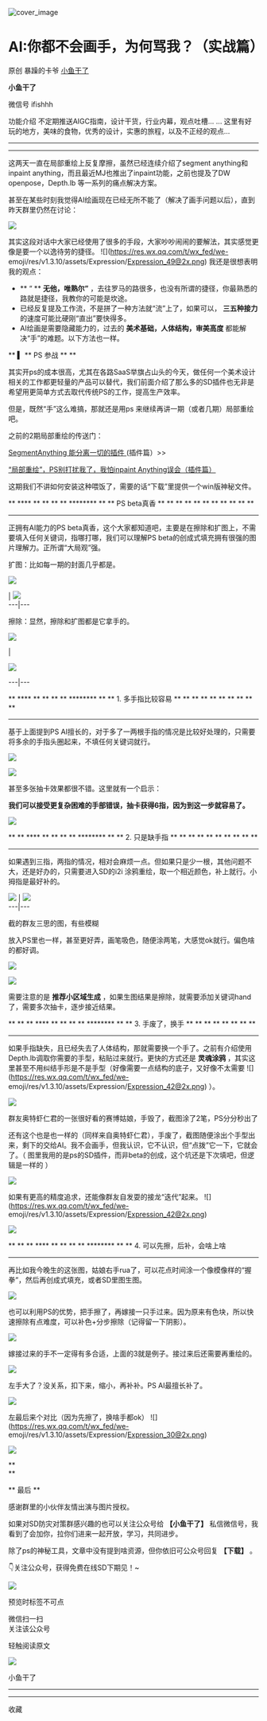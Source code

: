 ![cover_image](https://mmbiz.qpic.cn/sz_mmbiz_jpg/fY8ibThH1At5j32JhoDictZ6RDO8QNWibu5Rc79acHJj2ibJpEoPibF4yYxz1F9AKJqydnqOvfPw2ibKNOtiaYQialAXbw/0?wx_fmt=jpeg)

#  AI:你都不会画手，为何骂我？（实战篇）

原创  暴躁的卡爷  [ 小鱼干了 ](javascript:void\(0\);)

**小鱼干了**

微信号  ifishhh

功能介绍  不定期推送AIGC指南，设计干货，行业内幕，观点吐槽... ... 这里有好玩的地方，美味的食物，优秀的设计，实惠的旅程，以及不正经的观点...

__ __

__ _ _

这两天一直在局部重绘上反复摩擦，虽然已经连续介绍了segment anything和inpaint
anything，而且最近MJ也推出了inpaint功能，之前也提及了DW openpose，Depth.lb 等一系列的痛点解决方案。

甚至在某些时刻我觉得AI绘画现在已经无所不能了（解决了画手问题以后），直到昨天群里仍然在讨论：

![](https://mmbiz.qpic.cn/sz_mmbiz_png/fY8ibThH1At5j32JhoDictZ6RDO8QNWibu5ACwIgdgPrLmdxL4pZyqpS5TtJATo1juvBLruXsJKTnbia10WSIT7CwA/640?wx_fmt=png)

其实这段对话中大家已经使用了很多的手段，大家吵吵闹闹的要解法，其实感觉更像是要一个以逸待劳的捷径。
![](https://res.wx.qq.com/t/wx_fed/we-
emoji/res/v1.3.10/assets/Expression/Expression_49@2x.png) 我还是很想表明我的观点：

  * ** “  ** **无他，唯熟尔”** ，去往罗马的路很多，也没有所谓的捷径，你最熟悉的路就是捷径，我教你的可能是坎途。 
  * 已经反复提及工作流，不是拼了一种方法就“流”上了，如果可以， **三五种接力** 的速度可能比硬刚“直出”要快得多。 
  * AI绘画是需要隐藏能力的，过去的 **美术基础，人体结构，审美高度** 都能解决“手”的难题。以下方法也一样。    

** **▍** ** PS 参战  ** **

其实开ps的成本很高，尤其在各路SaaS举旗占山头的今天，做任何一个美术设计相关的工作都更轻量的产品可以替代，我们前面介绍了那么多的SD插件也无非是希望用更简单方式去取代传统PS的工作，提高生产效率。

但是，既然“手”这么难搞，那就还是用ps 来继续再讲一期（或者几期）局部重绘吧。

之前的2期局部重绘的传送门：

[ SegmentAnything 能分离一切的插件
](http://mp.weixin.qq.com/s?__biz=MzIxNDU3MzkxOA==&mid=2247485292&idx=1&sn=9e387ec86ba6c182dc00dae6f159cd8a&chksm=97a4315da0d3b84bf179eb786c91cef7c76450ed4ec632cf4729afb65f319d072b58b386ef3f&scene=21#wechat_redirect)
(插件篇）>>  

[ “局部重绘”，PS别打扰我了，我怕inpaint Anything误会（插件篇）
](http://mp.weixin.qq.com/s?__biz=MzIxNDU3MzkxOA==&mid=2247485355&idx=1&sn=0dae6f79d95f6bf2ea1a342a9ce3da6e&chksm=97a4319aa0d3b88c2fd3ecbe4ad5f500006b7b86d675245707c4c8778bb75292d438a7dc5574&scene=21#wechat_redirect)
>>

这期我们不讲如何安装这种喂饭了，需要的话“下载”里提供一个win版神秘文件。  

** **** ** ** ** ** ******** ** ** PS beta真香  ** ** ** ** ** ** ** ** ** ** **
** **

正拥有AI能力的PS beta真香，这个大家都知道吧，主要是在擦除和扩图上，不需要填入任何关键词，指哪打哪，我们可以理解PS
beta的创成式填充拥有很强的图片理解力。正所谓“大局观”强。

扩图：比如每一期的封面几乎都是。

![](https://mmbiz.qpic.cn/sz_mmbiz_png/fY8ibThH1At5j32JhoDictZ6RDO8QNWibu5ebRZMak1cfpKuW0XWCe4TSA1qf7FctN60ZpVGxXEPzEic0ia4KIJibPicQ/640?wx_fmt=png)

|
![](https://mmbiz.qpic.cn/sz_mmbiz_png/fY8ibThH1At5j32JhoDictZ6RDO8QNWibu5oNJahILT8maA35ibpRYa6yN0S4hJibFAd9HVDXMicickc1knYiatN8IPz7g/640?wx_fmt=png)  
---|---  
  
擦除：显然，擦除和扩图都是它拿手的。

![](https://mmbiz.qpic.cn/sz_mmbiz_png/fY8ibThH1At5j32JhoDictZ6RDO8QNWibu5jefEZLevIjJr6N2nUeZvibPPia4Hgeg8E2VUKicklxcaJcPofraVsSiceg/640?wx_fmt=png)

|

![](https://mmbiz.qpic.cn/sz_mmbiz_png/fY8ibThH1At5j32JhoDictZ6RDO8QNWibu5H240Yjkjja4uDs1XfnhCwF59L6ibbjCw3poTYUPuvYibY1M8KibOL02vA/640?wx_fmt=png)  
  
---|---  
  
  

** **** ** ** ** ** ******** ** ** 1\. 多手指比较容易  ** ** ** ** ** ** ** ** ** **
** ** **

基于上面提到PS AI擅长的，对于多了一两根手指的情况是比较好处理的，只需要将多余的手指头圈起来，不填任何关键词就行。

![](https://mmbiz.qpic.cn/sz_mmbiz_png/fY8ibThH1At5j32JhoDictZ6RDO8QNWibu5PQ0C8QLI7DQVLRlVb8VRu9eKAlCUcJHLkcB3iagHQNNLql5nppTYcWg/640?wx_fmt=png)

![](https://mmbiz.qpic.cn/sz_mmbiz_png/fY8ibThH1At5j32JhoDictZ6RDO8QNWibu5fX4SCKgibxwNDSpF2NfY6qQUYXQdribuibcWYQfv0L0rgvl4YS2715crw/640?wx_fmt=png)

甚至多张抽卡效果都很不错。这里就有一个启示：

**我们可以接受更复杂困难的手部错误，抽卡获得6指，因为到这一步就容易了。**

![](https://mmbiz.qpic.cn/sz_mmbiz_png/fY8ibThH1At5j32JhoDictZ6RDO8QNWibu5ibsp2YsAerVZ0uOOyEyq4Tt9IeKsC5WDrRiacVyfrFQ0RIViaNggT92nA/640?wx_fmt=png)

** ** **** ** ** ** ** ******** ** ** 2\. 只是缺手指  ** ** ** ** ** ** ** ** ** **
** ** ** **

如果遇到三指，两指的情况，相对会麻烦一点。但如果只是少一根，其他问题不大，还是好办的，只需要进入SD的i2i
涂鸦重绘，取一个相近颜色，补上就行。小拇指是最好补的。

![](https://mmbiz.qpic.cn/sz_mmbiz_jpg/fY8ibThH1At5j32JhoDictZ6RDO8QNWibu5hRiciaQwTLKdasliaVG47NichJJtM4GfJAKkZbzP7WxvhQibQsibXJj8UcCQ/640?wx_fmt=jpeg)
|
![](https://mmbiz.qpic.cn/sz_mmbiz_png/fY8ibThH1At5j32JhoDictZ6RDO8QNWibu5ynBvMKiaIY9y36Vbc0y1wWvsdTcJwcIhdnmCuHRiaEzIsfw2rL5J2auQ/640?wx_fmt=png)  
---|---  
  
截的群友三思的图，有些模糊

放入PS里也一样，甚至更好弄，画笔吸色，随便涂两笔，大感觉ok就行。偏色啥的都好调。

![](https://mmbiz.qpic.cn/sz_mmbiz_png/fY8ibThH1At5j32JhoDictZ6RDO8QNWibu5gCDOFwJptQR9CetttQs7NnSqRjKvyZzN0lRIiav8EuibdKVQyibqtntBQ/640?wx_fmt=png)

![](https://mmbiz.qpic.cn/sz_mmbiz_png/fY8ibThH1At5j32JhoDictZ6RDO8QNWibu51fHhGGRhlUylcNb9Jh3495Np9jdm1LUoEY7oOsy76dsRGMLQwRrIFg/640?wx_fmt=png)

需要注意的是 **推荐小区域生成** ，如果生图结果是擦除，就需要添加关键词hand了，需要多次抽卡，逐步接近结果。

  

** ** ** **** ** ** ** ** ******** ** ** 3\. 手废了，换手  ** ** ** ** ** ** ** **
** ** ** ** ** ** **

如果手指缺失，且已经失去了人体结构，那就需要换一个手了。之前有介绍使用Depth.lb调取你需要的手型，粘贴过来就行。更快的方式还是 **灵魂涂鸦**
，其实这里甚至不用纠结手形是不是手型（好像需要一点结构的底子，又好像不太需要 ![](https://res.wx.qq.com/t/wx_fed/we-
emoji/res/v1.3.10/assets/Expression/Expression_42@2x.png) ）。

![](https://mmbiz.qpic.cn/sz_mmbiz_png/fY8ibThH1At5j32JhoDictZ6RDO8QNWibu5tNXAicmMeObbzLwvPKaeHjanGNZuYR84yYkr74NmL74xOKOlW7U1Ukg/640?wx_fmt=png)

群友奥特虾仁君的一张很好看的赛博姑娘，手毁了，截图涂了2笔，PS分分秒出了

还有这个也是也一样的（同样来自奥特虾仁君），手废了，截图随便涂出个手型出来，剩下的交给AI。我不会画手，但我认识，它不认识，但“点拨”它一下，它就会了。（
图里我用的是ps的SD插件，而非beta的创成，这个坑还是下次填吧，但逻辑是一样的  ）

![](https://mmbiz.qpic.cn/sz_mmbiz_png/fY8ibThH1At5j32JhoDictZ6RDO8QNWibu5WlHM0CsVhic71ib1HhDfQ7EpZVreIhFmwstS08ITvIWPOdut9pRQ0D1g/640?wx_fmt=png)

如果有更高的精度追求，还能像群友自发耍的接龙“迭代”起来。 ![](https://res.wx.qq.com/t/wx_fed/we-
emoji/res/v1.3.10/assets/Expression/Expression_42@2x.png)

![](https://mmbiz.qpic.cn/sz_mmbiz_png/fY8ibThH1At5j32JhoDictZ6RDO8QNWibu5jjM46FUvFNb8iaLCgk1Zmo07yK1zhnSW3N2d2VUFdLapHoNJbUoIGrQ/640?wx_fmt=png)

** ** ** **** ** ** ** ** ******** ** ** 4\. 可以先擦，后补，会啥上啥  
** ** ** ** ** ** ** ** ** ** ** ** ** ** **

再比如我今晚生的这张图，姑娘右手rua了，可以花点时间涂一个像模像样的“握拳”，然后再创成式填充，或者SD里图生图。

![](https://mmbiz.qpic.cn/sz_mmbiz_png/fY8ibThH1At5j32JhoDictZ6RDO8QNWibu53mn2gZvLpthwHudVumA8wz3m2YmTiaicmxcmopHdM0JPuwu0lwCgky0Q/640?wx_fmt=png)

也可以利用PS的优势，把手擦了，再嫁接一只手过来。因为原来有色块，所以快速擦除有点难度，可以补色+分步擦除（记得留一下阴影）。

![](https://mmbiz.qpic.cn/sz_mmbiz_png/fY8ibThH1At5j32JhoDictZ6RDO8QNWibu5I0jGFTicn93LRphH9h7GkITCHbd6xyuLEfHSXI0DiaSiapcLbFPHHyg9g/640?wx_fmt=png)

嫁接过来的手不一定得有多合适，上面的3就是例子。接过来后还需要再重绘的。  

![](https://mmbiz.qpic.cn/sz_mmbiz_png/fY8ibThH1At5j32JhoDictZ6RDO8QNWibu5tRialL4zTzYcMocSEsnuicXoKOXEr5A13TXaQDc9NaxEZL2JGWzhH1vg/640?wx_fmt=png)

左手大了？没关系，扣下来，缩小，再补补。PS AI最擅长补了。

![](https://mmbiz.qpic.cn/sz_mmbiz_png/fY8ibThH1At5j32JhoDictZ6RDO8QNWibu544l5QZ1S4vRELNPwWYJe5fxqk9ptZp0m0rVwZUwrnP4aq5rkheTdlg/640?wx_fmt=png)

左最后来个对比（因为先擦了，换啥手都ok） ![](https://res.wx.qq.com/t/wx_fed/we-
emoji/res/v1.3.10/assets/Expression/Expression_30@2x.png)

![](https://mmbiz.qpic.cn/sz_mmbiz_png/fY8ibThH1At5j32JhoDictZ6RDO8QNWibu5gXXJmLtVlE0KSmyty485pMGlJLOsw7AF7Dibu0qJnOSyoj4vbOP1bfg/640?wx_fmt=png)

**  
**

** 最后  **

感谢群里的小伙伴友情出演与图片授权。  

如果对SD防灾对策群感兴趣的也可以关注公众号给 **【小鱼干了】** 私信微信号，我看到了会加你，拉你们进来一起开放，学习，共同进步。

除了ps的神秘工具，文章中没有提到啥资源，但你依旧可公众号回复 **【下载】** 。

👇关注公众号，获得免费在线SD下期见！~

  
  

![](https://mmbiz.qpic.cn/sz_mmbiz_png/fY8ibThH1At5wtvRxKRkN4GWicE93NRia42mINp8NB5HRDKfsnj48CgOiaReyfq5NjYNzTyq80PiczoianApmUnpTsNA/640?wx_fmt=png&wxfrom=5&wx_lazy=1&wx_co=1)

预览时标签不可点

微信扫一扫  
关注该公众号



轻触阅读原文

![](http://mmbiz.qpic.cn/sz_mmbiz_png/fY8ibThH1At6iciciaKY5WZ4ib8CVibVnVHRJwGj6ksg7fk0tzTMuLPsvptv6zswtKfCLNFwYr9aIBGkjiaYGBWtibwnOQ/0?wx_fmt=png)

小鱼干了







****



****



  收藏

